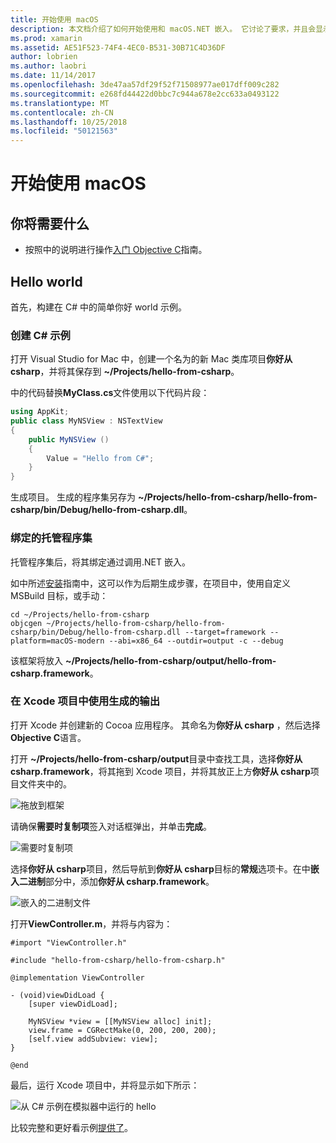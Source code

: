 ```yaml
---
title: 开始使用 macOS
description: 本文档介绍了如何开始使用和 macOS.NET 嵌入。 它讨论了要求，并且会显示示例应用程序来演示如何进行绑定的托管程序集，并在 Xcode 项目中使用生成的输出。
ms.prod: xamarin
ms.assetid: AE51F523-74F4-4EC0-B531-30B71C4D36DF
author: lobrien
ms.author: laobri
ms.date: 11/14/2017
ms.openlocfilehash: 3de47aa57df29f52f71508977ae017dff009c282
ms.sourcegitcommit: e268fd44422d0bbc7c944a678e2cc633a0493122
ms.translationtype: MT
ms.contentlocale: zh-CN
ms.lasthandoff: 10/25/2018
ms.locfileid: "50121563"
---
```

# <a name="getting-started-with-macos"></a>开始使用 macOS

## <a name="what-you-will-need"></a>你将需要什么

* 按照中的说明进行操作[入门 Objective C](~/tools/dotnet-embedding/get-started/objective-c/index.md)指南。

## <a name="hello-world"></a>Hello world

首先，构建在 C# 中的简单你好 world 示例。

### <a name="create-c-sample"></a>创建 C# 示例

打开 Visual Studio for Mac 中，创建一个名为的新 Mac 类库项目**你好从 csharp**，并将其保存到 **~/Projects/hello-from-csharp**。

中的代码替换**MyClass.cs**文件使用以下代码片段：

```csharp
using AppKit;
public class MyNSView : NSTextView
{
    public MyNSView ()
    {
        Value = "Hello from C#";
    }
}
```

生成项目。 生成的程序集另存为 **~/Projects/hello-from-csharp/hello-from-csharp/bin/Debug/hello-from-csharp.dll**。

### <a name="bind-the-managed-assembly"></a>绑定的托管程序集

托管程序集后，将其绑定通过调用.NET 嵌入。

如中所述[安装](~/tools/dotnet-embedding/get-started/install/install.md)指南中，这可以作为后期生成步骤，在项目中，使用自定义 MSBuild 目标，或手动：

```shell
cd ~/Projects/hello-from-csharp
objcgen ~/Projects/hello-from-csharp/hello-from-csharp/bin/Debug/hello-from-csharp.dll --target=framework --platform=macOS-modern --abi=x86_64 --outdir=output -c --debug
```

该框架将放入 **~/Projects/hello-from-csharp/output/hello-from-csharp.framework**。

### <a name="use-the-generated-output-in-an-xcode-project"></a>在 Xcode 项目中使用生成的输出

打开 Xcode 并创建新的 Cocoa 应用程序。 其命名为**你好从 csharp** ，然后选择**Objective C**语言。

打开 **~/Projects/hello-from-csharp/output**目录中查找工具，选择**你好从 csharp.framework**，将其拖到 Xcode 项目，并将其放正上方**你好从 csharp**项目文件夹中的。

![拖放到框架](macos-images/hello-from-csharp-mac-drag-drop-framework.png)

请确保**需要时复制项**签入对话框弹出，并单击**完成**。

![需要时复制项](macos-images/hello-from-csharp-mac-copy-items-if-needed.png)

选择**你好从 csharp**项目，然后导航到**你好从 csharp**目标的**常规**选项卡。在中**嵌入二进制**部分中，添加**你好从 csharp.framework**。

![嵌入的二进制文件](macos-images/hello-from-csharp-mac-embedded-binaries.png)

打开**ViewController.m**，并将与内容为：

```objc
#import "ViewController.h"

#include "hello-from-csharp/hello-from-csharp.h"

@implementation ViewController

- (void)viewDidLoad {
    [super viewDidLoad];
    
    MyNSView *view = [[MyNSView alloc] init];
    view.frame = CGRectMake(0, 200, 200, 200);
    [self.view addSubview: view];
}

@end
```

最后，运行 Xcode 项目中，并将显示如下所示：

![从 C# 示例在模拟器中运行的 hello](macos-images/hello-from-csharp-mac.png)

比较完整和更好看示例[提供了](https://github.com/mono/Embeddinator-4000/tree/objc/samples/mac/weather)。
